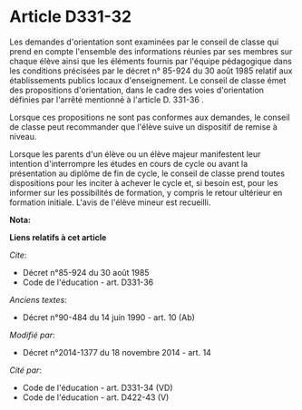 # Article D331-32

Les demandes d'orientation sont examinées par le conseil de classe qui prend en compte l'ensemble des informations réunies
par ses membres sur chaque élève ainsi que les éléments fournis par l'équipe pédagogique dans les conditions précisées par le
décret n° 85-924 du 30 août 1985 relatif aux établissements publics locaux d'enseignement. Le conseil de classe émet des
propositions d'orientation, dans le cadre des voies d'orientation définies par l'arrêté mentionné à l'article D. 331-36    . 

Lorsque ces propositions ne sont pas conformes aux demandes, le conseil de classe peut recommander que l'élève suive un
dispositif de remise à niveau. 

Lorsque les parents d'un élève ou un élève majeur manifestent leur intention d'interrompre les études en cours de cycle ou
avant la présentation au diplôme de fin de cycle, le conseil de classe prend toutes dispositions pour les inciter à achever
le cycle et, si besoin est, pour les informer sur les possibilités de formation, y compris le retour ultérieur en formation
initiale. L'avis de l'élève mineur est recueilli.

**Nota:**



**Liens relatifs à cet article**

_Cite_:

  - Décret n°85-924 du 30 août 1985
  - Code de l'éducation - art. D331-36

_Anciens textes_:

  - Décret n°90-484 du 14 juin 1990 - art. 10 (Ab)

_Modifié par_:

  - Décret n°2014-1377 du 18 novembre 2014 - art. 14

_Cité par_:

  - Code de l'éducation - art. D331-34 (VD)
  - Code de l'éducation - art. D422-43 (V)

